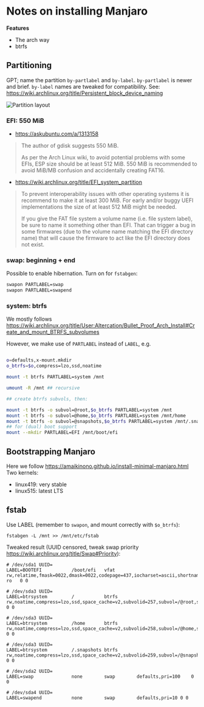 # Notes on installing Manjaro

**Features**

- The arch way
- btrfs

## Partitioning

GPT; name the partition `by-partlabel` and `by-label`. 
`by-partlabel` is newer and brief. 
`by-label` names are tweaked for compatibility. 
See: https://wiki.archlinux.org/title/Persistent_block_device_naming

![Partition layout](https://user-images.githubusercontent.com/26322692/202075182-109bfb56-b130-4050-8dbe-17284f14494a.png)


### EFI: 550 MiB

- https://askubuntu.com/a/1313158
> The author of gdisk suggests 550 MiB.
> 
> As per the Arch Linux wiki, to avoid potential problems with some EFIs, ESP size should be at least 512 MiB. 550 MiB is recommended to avoid MiB/MB confusion and accidentally creating FAT16.
> 
- https://wiki.archlinux.org/title/EFI_system_partition
> 
> To prevent interoperability issues with other operating systems it is recommend to make it at least 300 MiB. For early and/or buggy UEFI implementations the size of at least 512 MiB might be needed.
>
> If you give the FAT file system a volume name (i.e. file system label), be sure to name it something other than EFI. That can trigger a bug in some firmwares (due to the volume name matching the EFI directory name) that will cause the firmware to act like the EFI directory does not exist. 

### swap: beginning + end

Possible to enable hibernation. Turn on for `fstabgen`:
```bash
swapon PARTLABEL=swap
swapon PARTLABEL=swapend
```

### system: btrfs

We mostly follows https://wiki.archlinux.org/title/User:Altercation/Bullet_Proof_Arch_Install#Create_and_mount_BTRFS_subvolumes

However, we make use of `PARTLABEL` instead of `LABEL`, e.g.

```bash

o=defaults,x-mount.mkdir
o_btrfs=$o,compress=lzo,ssd,noatime

mount -t btrfs PARTLABEL=system /mnt

umount -R /mnt ## recursive

## create btrfs subvols, then:

mount -t btrfs -o subvol=@root,$o_btrfs PARTLABEL=system /mnt
mount -t btrfs -o subvol=@home,$o_btrfs PARTLABEL=system /mnt/home
mount -t btrfs -o subvol=@snapshots,$o_btrfs PARTLABEL=system /mnt/.snapshots
## for (dual) boot support
mount --mkdir PARTLABEL=EFI /mnt/boot/efi
```

## Bootstrapping Manjaro
Here we follow https://amaikinono.github.io/install-minimal-manjaro.html
Two kernels:
- linux419: very stable
- linux515: latest LTS

## fstab
Use LABEL (remember to `swapon`, and mount correctly with `$o_btrfs`):
```
fstabgen -L /mnt >> /mnt/etc/fstab
```
Tweaked result (UUID censored, tweak swap priority https://wiki.archlinux.org/title/Swap#Priority):
```
# /dev/sda1 UUID=
LABEL=BOOTEFI       	/boot/efi 	vfat      	rw,relatime,fmask=0022,dmask=0022,codepage=437,iocharset=ascii,shortname=mixed,utf8,errors=remount-ro	0 0

# /dev/sda3 UUID=
LABEL=btrsystem     	/         	btrfs     	rw,noatime,compress=lzo,ssd,space_cache=v2,subvolid=257,subvol=/@root,subvol=@root	0 0

# /dev/sda3 UUID=
LABEL=btrsystem     	/home     	btrfs     	rw,noatime,compress=lzo,ssd,space_cache=v2,subvolid=258,subvol=/@home,subvol=@home	0 0

# /dev/sda3 UUID=
LABEL=btrsystem     	/.snapshots	btrfs     	rw,noatime,compress=lzo,ssd,space_cache=v2,subvolid=259,subvol=/@snapshots,subvol=@snapshots	0 0

# /dev/sda2 UUID=
LABEL=swap          	none      	swap      	defaults,pri=100	0 0

# /dev/sda4 UUID=
LABEL=swapend       	none      	swap      	defaults,pri=10	0 0
```

